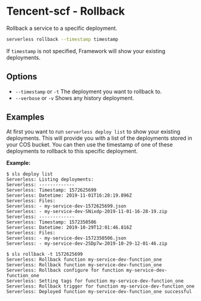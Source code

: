 
# Tencent-scf - Rollback

Rollback a service to a specific deployment.

```bash
serverless rollback --timestamp timestamp
```

If `timestamp` is not specified, Framework will show your existing deployments.

## Options

- `--timestamp` or `-t` The deployment you want to rollback to.
- `--verbose` or `-v` Shows any history deployment.

## Examples


At first you want to run `serverless deploy list` to show your existing deployments. This will provide you with a list of the deployments stored in your COS bucket. You can then use the timestamp of one of these deployments to rollback to this specific deployment.

**Example:**

```
$ sls deploy list
Serverless: Listing deployments:
Serverless: -------------
Serverless: Timestamp: 1572625699
Serverless: Datetime: 2019-11-01T16:28:19.896Z
Serverless: Files:
Serverless: - my-service-dev-1572625699.json
Serverless: - my-service-dev-SNixdp-2019-11-01-16-28-19.zip
Serverless: -------------
Serverless: Timestamp: 1572350506
Serverless: Datetime: 2019-10-29T12:01:46.816Z
Serverless: Files:
Serverless: - my-service-dev-1572350506.json
Serverless: - my-service-dev-2SDp7w-2019-10-29-12-01-46.zip

$ sls rollback -t 1572625699
Serverless: Rollback function my-service-dev-function_one
Serverless: Rollback function my-service-dev-function_one
Serverless: Rollback configure for function my-service-dev-function_one
Serverless: Setting tags for function my-service-dev-function_one
Serverless: Rollback trigger for function my-service-dev-function_one
Serverless: Deployed function my-service-dev-function_one successful
```
